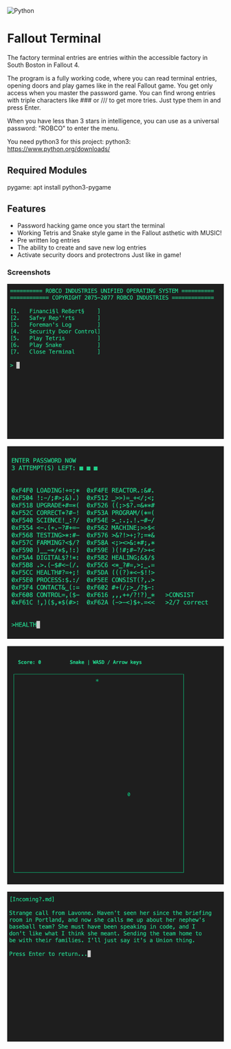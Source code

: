 ![Python](https://img.shields.io/badge/python-3670A0?style=for-the-badge&logo=python&logoColor=ffdd54)

# Fallout Terminal

The factory terminal entries are entries within the accessible factory in South Boston in Fallout 4. 

The program is a fully working code, where you can read terminal entries, opening doors and play games like in the real Fallout game. You get only access when you master the password game. 
You can find wrong entries with triple characters like ### or /// to get more tries. Just type them in and press Enter.

When you have less than 3 stars in intelligence,
you can use as a universal password:
"ROBCO"
to enter the menu.

You need python3 for this project:
python3: https://www.python.org/downloads/

## Required Modules
pygame: apt install python3-pygame

## Features
 - Password hacking game once you start the terminal
 - Working Tetris and Snake style game in the Fallout asthetic with MUSIC!
 - Pre written log entries
 - The ability to create and save new log entries
 - Activate security doors and protectrons Just like in game!

### Screenshots

![menu](images/menu.png)

![passwordgame](images/passwordgame.png)

![snake](images/snake.png)

![log_entry](images/log_entry.png)


